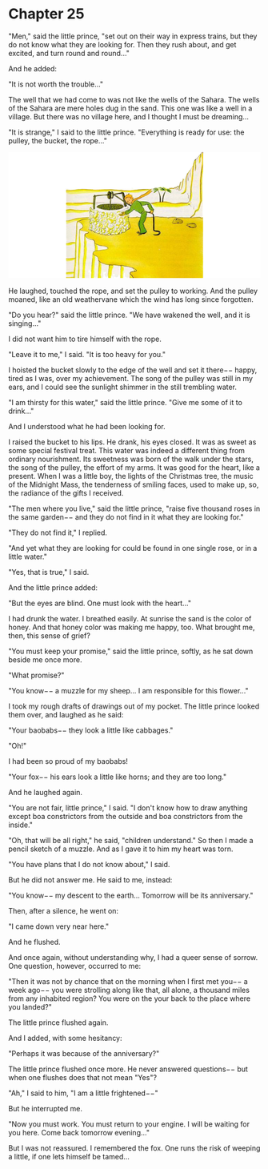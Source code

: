 # Chapter 25

"Men," said the little prince, "set out on their way in express trains, but they do not know what they are looking for. Then they rush about, and get excited, and turn round and round..."

And he added:

"It is not worth the trouble..."

The well that we had come to was not like the wells of the Sahara. The wells of the Sahara are mere holes dug in the sand. This one was like a well in a village. But there was no village here, and I thought I must be dreaming...

"It is strange," I said to the little prince. "Everything is ready for use: the pulley, the bucket, the rope..."

![Image 25-1](assets/25-1.jpg)

He laughed, touched the rope, and set the pulley to working. And the pulley moaned, like an old weathervane which the wind has long since forgotten.

"Do you hear?" said the little prince. "We have wakened the well, and it is singing..."

I did not want him to tire himself with the rope.

"Leave it to me," I said. "It is too heavy for you."

I hoisted the bucket slowly to the edge of the well and set it there−− happy, tired as I was, over my achievement. The song of the pulley was still in my ears, and I could see the sunlight shimmer in the still trembling water.

"I am thirsty for this water," said the little prince. "Give me some of it to drink..."

And I understood what he had been looking for.

I raised the bucket to his lips. He drank, his eyes closed. It was as sweet as some special festival treat. This water was indeed a different thing from ordinary nourishment. Its sweetness was born of the walk under the stars, the song of the pulley, the effort of my arms. It was good for the heart, like a present. When I was a little boy, the lights of the Christmas tree, the music of the Midnight Mass, the tenderness of smiling faces, used to make up, so, the radiance of the gifts I received.

"The men where you live," said the little prince, "raise five thousand roses in the same garden−− and they do not find in it what they are looking for."

"They do not find it," I replied.

"And yet what they are looking for could be found in one single rose, or in a little water."

"Yes, that is true," I said.

And the little prince added:

"But the eyes are blind. One must look with the heart..."

I had drunk the water. I breathed easily. At sunrise the sand is the color of honey. And that honey color was making me happy, too. What brought me, then, this sense of grief?

"You must keep your promise," said the little prince, softly, as he sat down beside me once more.

"What promise?"

"You know−− a muzzle for my sheep... I am responsible for this flower..."

I took my rough drafts of drawings out of my pocket. The little prince looked them over, and laughed as he said:

"Your baobabs−− they look a little like cabbages."

"Oh!"

I had been so proud of my baobabs!

"Your fox−− his ears look a little like horns; and they are too long."

And he laughed again.

"You are not fair, little prince," I said. "I don't know how to draw anything except boa constrictors from the outside and boa constrictors from the inside."

"Oh, that will be all right," he said, "children understand." So then I made a pencil sketch of a muzzle. And as I gave it to him my heart was torn.

"You have plans that I do not know about," I said.

But he did not answer me. He said to me, instead:

"You know−− my descent to the earth... Tomorrow will be its anniversary."

Then, after a silence, he went on:

"I came down very near here."

And he flushed.

And once again, without understanding why, I had a queer sense of sorrow. One question, however, occurred to me:

"Then it was not by chance that on the morning when I first met you−− a week ago−− you were strolling along like that, all alone, a thousand miles from any inhabited region? You were on the your back to the place where you landed?"

The little prince flushed again.

And I added, with some hesitancy:

"Perhaps it was because of the anniversary?"

The little prince flushed once more. He never answered questions−− but when one flushes does that not mean "Yes"?

"Ah," I said to him, "I am a little frightened−−"

But he interrupted me.

"Now you must work. You must return to your engine. I will be waiting for you here. Come back tomorrow evening..."

But I was not reassured. I remembered the fox. One runs the risk of weeping a little, if one lets himself be tamed...